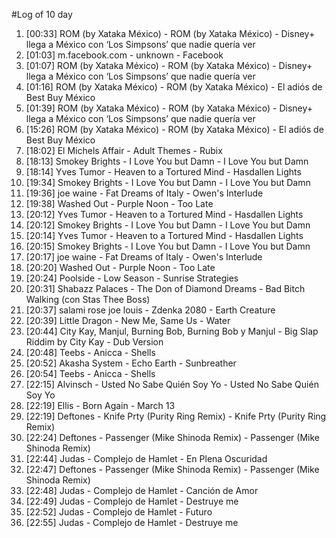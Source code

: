 #Log of 10 day

1. [00:33] ROM (by Xataka México) - ROM (by Xataka México) - Disney+ llega a México con ‘Los Simpsons’ que nadie quería ver
1. [01:03] m.facebook.com - unknown - Facebook
1. [01:07] ROM (by Xataka México) - ROM (by Xataka México) - Disney+ llega a México con ‘Los Simpsons’ que nadie quería ver
1. [01:16] ROM (by Xataka México) - ROM (by Xataka México) - El adiós de Best Buy México
1. [01:39] ROM (by Xataka México) - ROM (by Xataka México) - Disney+ llega a México con ‘Los Simpsons’ que nadie quería ver
1. [15:26] ROM (by Xataka México) - ROM (by Xataka México) - El adiós de Best Buy México
1. [18:02] El Michels Affair - Adult Themes - Rubix
1. [18:13] Smokey Brights - I Love You but Damn - I Love You but Damn
1. [18:14] Yves Tumor - Heaven to a Tortured Mind - Hasdallen Lights
1. [19:34] Smokey Brights - I Love You but Damn - I Love You but Damn
1. [19:36] joe waine - Fat Dreams of Italy - Owen's Interlude
1. [19:38] Washed Out - Purple Noon - Too Late
1. [20:12] Yves Tumor - Heaven to a Tortured Mind - Hasdallen Lights
1. [20:12] Smokey Brights - I Love You but Damn - I Love You but Damn
1. [20:14] Yves Tumor - Heaven to a Tortured Mind - Hasdallen Lights
1. [20:15] Smokey Brights - I Love You but Damn - I Love You but Damn
1. [20:17] joe waine - Fat Dreams of Italy - Owen's Interlude
1. [20:20] Washed Out - Purple Noon - Too Late
1. [20:24] Poolside - Low Season - Sunrise Strategies
1. [20:31] Shabazz Palaces - The Don of Diamond Dreams - Bad Bitch Walking (con Stas Thee Boss)
1. [20:37] salami rose joe louis - Zdenka 2080 - Earth Creature
1. [20:39] Little Dragon - New Me, Same Us - Water
1. [20:44] City Kay, Manjul, Burning Bob, Burning Bob y Manjul - Big Slap Riddim by City Kay - Dub Version
1. [20:48] Teebs - Anicca - Shells
1. [20:52] Akasha System - Echo Earth - Sunbreather
1. [20:54] Teebs - Anicca - Shells
1. [22:15] Alvinsch - Usted No Sabe Quién Soy Yo - Usted No Sabe Quién Soy Yo
1. [22:19] Ellis - Born Again - March 13
1. [22:19] Deftones - Knife Prty (Purity Ring Remix) - Knife Prty (Purity Ring Remix)
1. [22:24] Deftones - Passenger (Mike Shinoda Remix) - Passenger (Mike Shinoda Remix)
1. [22:44] Judas - Complejo de Hamlet - En Plena Oscuridad
1. [22:47] Deftones - Passenger (Mike Shinoda Remix) - Passenger (Mike Shinoda Remix)
1. [22:48] Judas - Complejo de Hamlet - Canción de Amor
1. [22:49] Judas - Complejo de Hamlet - Destruye me
1. [22:52] Judas - Complejo de Hamlet - Futuro
1. [22:55] Judas - Complejo de Hamlet - Destruye me
